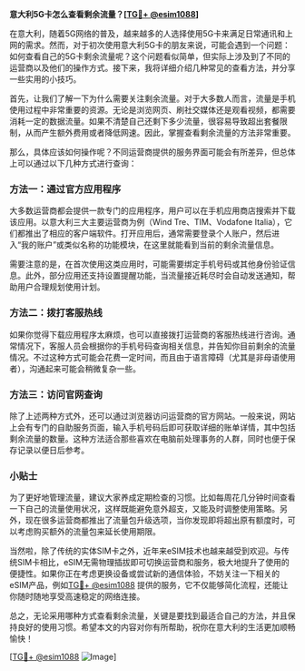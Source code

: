 **意大利5G卡怎么查看剩余流量？[[TG💪+ @esim1088](https://t.me/s/esim1088)]**

在意大利，随着5G网络的普及，越来越多的人选择使用5G卡来满足日常通讯和上网的需求。然而，对于初次使用意大利5G卡的朋友来说，可能会遇到一个问题：如何查看自己的5G卡剩余流量呢？这个问题看似简单，但实际上涉及到了不同的运营商以及他们的操作方式。接下来，我将详细介绍几种常见的查看方法，并分享一些实用的小技巧。

首先，让我们了解一下为什么需要关注剩余流量。对于大多数人而言，流量是手机使用过程中非常重要的资源。无论是浏览网页、刷社交媒体还是观看视频，都需要消耗一定的数据流量。如果不清楚自己还剩下多少流量，很容易导致超出套餐限制，从而产生额外费用或者降低网速。因此，掌握查看剩余流量的方法非常重要。

那么，具体应该如何操作呢？不同运营商提供的服务界面可能会有所差异，但总体上可以通过以下几种方式进行查询：

### 方法一：通过官方应用程序

大多数运营商都会提供一款专门的应用程序，用户可以在手机应用商店搜索并下载该应用。以意大利三大主要运营商为例（Wind Tre、TIM、Vodafone Italia），它们都推出了相应的客户端软件。打开应用后，通常需要登录个人账户，然后进入“我的账户”或类似名称的功能模块，在这里就能看到当前的剩余流量信息。

需要注意的是，在首次使用这类应用时，可能需要绑定手机号码或其他身份验证信息。此外，部分应用还支持设置提醒功能，当流量接近耗尽时会自动发送通知，帮助用户合理规划使用计划。

### 方法二：拨打客服热线

如果你觉得下载应用程序太麻烦，也可以直接拨打运营商的客服热线进行咨询。通常情况下，客服人员会根据你的手机号码查询相关信息，并告知你目前剩余的流量情况。不过这种方式可能会花费一定时间，而且由于语言障碍（尤其是非母语使用者），沟通起来可能会稍微复杂一些。

### 方法三：访问官网查询

除了上述两种方式外，还可以通过浏览器访问运营商的官方网站。一般来说，网站上会有专门的自助服务页面，输入手机号码后即可获取详细的账单详情，其中包括剩余流量的数量。这种方法适合那些喜欢在电脑前处理事务的人群，同时也便于保存记录以便日后参考。

### 小贴士

为了更好地管理流量，建议大家养成定期检查的习惯。比如每周花几分钟时间查看一下自己的流量使用状况，这样既能避免意外超支，又能及时调整使用策略。另外，现在很多运营商都推出了流量包升级选项，当你发现即将超出原有额度时，可以考虑购买额外的流量包来延长使用期限。

当然啦，除了传统的实体SIM卡之外，近年来eSIM技术也越来越受到欢迎。与传统SIM卡相比，eSIM无需物理插拔即可切换运营商和服务，极大地提升了使用的便捷性。如果你正在考虑更换设备或尝试新的通信体验，不妨关注一下相关的eSIM产品，例如[TG💪+ @esim1088](https://t.me/s/esim1088) 提供的服务，它不仅能够简化流程，还能让你随时随地享受高速稳定的网络连接。

总之，无论采用哪种方式查看剩余流量，关键是要找到最适合自己的方法，并且保持良好的使用习惯。希望本文的内容对你有所帮助，祝你在意大利的生活更加顺畅愉快！

[[TG💪+ @esim1088](https://t.me/s/esim1088) ![Image](https://i.postimg.cc/4NQfJmqS/Snipaste-2025-05-13-00-14-12.png)]
